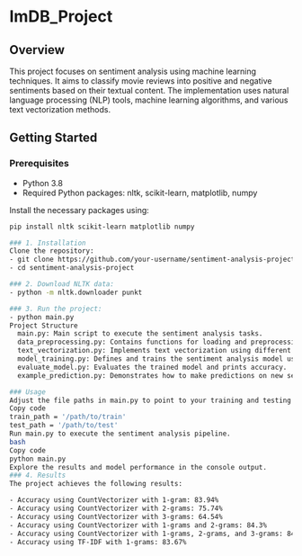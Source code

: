 # ImDB_Project

## Overview

This project focuses on sentiment analysis using machine learning techniques. It aims to classify movie reviews into positive and negative sentiments based on their textual content. The implementation uses natural language processing (NLP) tools, machine learning algorithms, and various text vectorization methods.

## Getting Started

### Prerequisites

- Python 3.8
- Required Python packages: nltk, scikit-learn, matplotlib, numpy

Install the necessary packages using:

```bash
pip install nltk scikit-learn matplotlib numpy

### 1. Installation
Clone the repository:
- git clone https://github.com/your-username/sentiment-analysis-project.git
- cd sentiment-analysis-project

### 2. Download NLTK data:
- python -m nltk.downloader punkt

### 3. Run the project:
- python main.py
Project Structure
  main.py: Main script to execute the sentiment analysis tasks.
  data_preprocessing.py: Contains functions for loading and preprocessing the dataset.
  text_vectorization.py: Implements text vectorization using different methods (CountVectorizer, TF-IDF).
  model_training.py: Defines and trains the sentiment analysis model using MLPClassifier.
  evaluate_model.py: Evaluates the trained model and prints accuracy.
  example_prediction.py: Demonstrates how to make predictions on new sentences.

### Usage
Adjust the file paths in main.py to point to your training and testing datasets.
Copy code
train_path = '/path/to/train'
test_path = '/path/to/test'
Run main.py to execute the sentiment analysis pipeline.
bash
Copy code
python main.py
Explore the results and model performance in the console output.
### 4. Results
The project achieves the following results:

- Accuracy using CountVectorizer with 1-gram: 83.94%
- Accuracy using CountVectorizer with 2-grams: 75.74%
- Accuracy using CountVectorizer with 3-grams: 64.54%
- Accuracy using CountVectorizer with 1-grams and 2-grams: 84.3%
- Accuracy using CountVectorizer with 1-grams, 2-grams, and 3-grams: 84.1%
- Accuracy using TF-IDF with 1-grams: 83.67%
